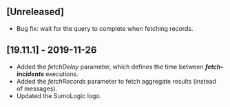 ## [Unreleased]
  - Bug fix: wait for the query to complete when fetching records.

## [19.11.1] - 2019-11-26
  - Added the *fetchDelay* parameter, which defines the time between ***fetch-incidents*** executions.
  - Added the *fetchRecords* parameter to fetch aggregate results (instead of messages).
  - Updated the SumoLogic logo.
